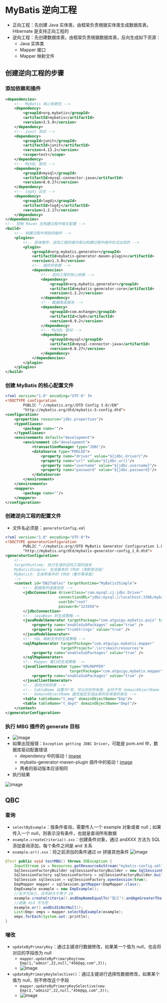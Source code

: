 # MyBatis 逆向工程
- 正向工程：先创建 Java 实体类，由框架负责根据实体类生成数据库表。Hibernate 是支持正向工程的
- 逆向工程：先创建数据库表，由框架负责根据数据库表，反向生成如下资源：
	- Java 实体类
	- Mapper 接口
	- Mapper 映射文件
## 创建逆向工程的步骤
### 添加依赖和插件
```xml
<dependencies>
	<!-- MyBatis 核心依赖包 -->
	<dependency>
		<groupId>org.mybatis</groupId>
		<artifactId>mybatis</artifactId>
		<version>3.5.9</version>
	</dependency>
	<!-- junit 测试 -->
	<dependency>
		<groupId>junit</groupId>
		<artifactId>junit</artifactId>
		<version>4.13.2</version>
		<scope>test</scope>
	</dependency>
	<!-- MySQL 驱动 -->
	<dependency>
		<groupId>mysql</groupId>
		<artifactId>mysql-connector-java</artifactId>
		<version>8.0.27</version>
	</dependency>
	<!-- log4j 日志 -->
	<dependency>
		<groupId>log4j</groupId>
		<artifactId>log4j</artifactId>
		<version>1.2.17</version>
	</dependency>
</dependencies>
<!-- 控制 Maven 在构建过程中相关配置 -->
<build>
	<!-- 构建过程中用到的插件 -->
	<plugins>
		<!-- 具体插件，逆向工程的操作是以构建过程中插件形式出现的 -->
		<plugin>
			<groupId>org.mybatis.generator</groupId>
			<artifactId>mybatis-generator-maven-plugin</artifactId>
			<version>1.3.0</version>
			<!-- 插件的依赖 -->
			<dependencies>
				<!-- 逆向工程的核心依赖 -->
				<dependency>
					<groupId>org.mybatis.generator</groupId>
					<artifactId>mybatis-generator-core</artifactId>
					<version>1.3.2</version>
				</dependency>
				<!-- 数据库连接池 -->
				<dependency>
					<groupId>com.mchange</groupId>
					<artifactId>c3p0</artifactId>
					<version>0.9.2</version>
				</dependency>
				<!-- MySQL 驱动 -->
				<dependency>
					<groupId>mysql</groupId>
					<artifactId>mysql-connector-java</artifactId>
					<version>8.0.27</version>
				</dependency>
			</dependencies>
		</plugin>
	</plugins>
</build>
```
### 创建 MyBatis 的核心配置文件
```xml
<?xml version="1.0" encoding="UTF-8" ?>
<!DOCTYPE configuration
        PUBLIC "-//mybatis.org//DTD Config 3.0//EN"
        "http://mybatis.org/dtd/mybatis-3-config.dtd">
<configuration>
    <properties resource="jdbc.properties"/>
    <typeAliases>
        <package name=""/>
    </typeAliases>
    <environments default="development">
        <environment id="development">
            <transactionManager type="JDBC"/>
            <dataSource type="POOLED">
                <property name="driver" value="${jdbc.driver}"/>
                <property name="url" value="${jdbc.url}"/>
                <property name="username" value="${jdbc.username}"/>
                <property name="password" value="${jdbc.password}"/>
            </dataSource>
        </environment>
    </environments>
    <mappers>
        <package name=""/>
    </mappers>
</configuration>
```
### 创建逆向工程的配置文件
- 文件名必须是：`generatorConfig.xml`
```xml
<?xml version="1.0" encoding="UTF-8"?>
<!DOCTYPE generatorConfiguration
        PUBLIC "-//mybatis.org//DTD MyBatis Generator Configuration 1.0//EN"
        "http://mybatis.org/dtd/mybatis-generator-config_1_0.dtd">
<generatorConfiguration>
    <!--
    targetRuntime: 执行生成的逆向工程的版本
    MyBatis3Simple: 生成基本的 CRUD（清新简洁版）
    MyBatis3: 生成带条件的 CRUD（奢华尊享版）
    -->
    <context id="DB2Tables" targetRuntime="MyBatis3Simple">
        <!-- 数据库的连接信息 -->
        <jdbcConnection driverClass="com.mysql.cj.jdbc.Driver"
                        connectionURL="jdbc:mysql://localhost:3306/mybatis"
                        userId="root"
                        password="123456">
        </jdbcConnection>
        <!-- javaBean 的生成策略-->
        <javaModelGenerator targetPackage="com.atguigu.mybatis.pojo" targetProject=".\src\main\java">
            <property name="enableSubPackages" value="true" />
            <property name="trimStrings" value="true" />
        </javaModelGenerator>
        <!-- SQL 映射文件的生成策略 -->
        <sqlMapGenerator targetPackage="com.atguigu.mybatis.mapper"
                         targetProject=".\src\main\resources">
            <property name="enableSubPackages" value="true" />
        </sqlMapGenerator>
        <!-- Mapper 接口的生成策略 -->
        <javaClientGenerator type="XMLMAPPER"
                             targetPackage="com.atguigu.mybatis.mapper" targetProject=".\src\main\java">
            <property name="enableSubPackages" value="true" />
        </javaClientGenerator>
        <!-- 逆向分析的表 -->
        <!-- tableName 设置为*号，可以对应所有表，此时不写 domainObjectName -->
        <!-- domainObjectName 属性指定生成出来的实体类的类名 -->
        <table tableName="t_emp" domainObjectName="Emp"/>
        <table tableName="t_dept" domainObjectName="Dept"/>
    </context>
</generatorConfiguration>
```
### 执行 MBG 插件的 generate 目标
- ![image](https://user-images.githubusercontent.com/94043894/178093970-dc8a43a0-f81d-4b9f-a80c-a7ef25150563.png)
- 如果出现报错：`Exception getting JDBC Driver`，可能是 pom.xml 中，数据库驱动配置错误
	- dependency 中的驱动！[image](https://user-images.githubusercontent.com/94043894/178094084-ef84dc42-cef0-45eb-8e7f-4192101fa800.png)
	- mybatis-generator-maven-plugin 插件中的驱动！[image](https://user-images.githubusercontent.com/94043894/178093998-7eaa0072-b0d2-4c82-b144-2fe54699f9ab.png)
	- 两者的驱动版本应该相同
- 执行结果

![image](https://user-images.githubusercontent.com/94043894/178094109-158d5f88-0867-4d40-b00b-d7749c866f4e.png)


## QBC
### 查询
- `selectByExample`：按条件查询，需要传入一个 example 对象或者 null；如果传入一个 null，则表示没有条件，也就是查询所有数据
- `example.createCriteria().xxx`：创建条件对象，通过 andXXX 方法为 SQL 添加查询添加，每个条件之间是 and 关系
- `example.or().xxx`：将之前添加的条件通过 or 拼接其他条件
![image](https://user-images.githubusercontent.com/94043894/178094859-d8a356a3-c932-4f3a-8214-734a01d4ba4f.png)

```java
@Test public void testMBG() throws IOException {
	InputStream is = Resources.getResourceAsStream("mybatis-config.xml");
	SqlSessionFactoryBuilder sqlSessionFactoryBuilder = new SqlSessionFactoryBuilder();
	SqlSessionFactory sqlSessionFactory = sqlSessionFactoryBuilder.build(is);
	SqlSession sqlSession = sqlSessionFactory.openSession(true);
	EmpMapper mapper = sqlSession.getMapper(EmpMapper.class);
	EmpExample example = new EmpExample();
	//名字为张三，且年龄大于等于 20
	example.createCriteria().andEmpNameEqualTo("张三").andAgeGreaterThanOrEqualTo(20);
	//或者 did 不为空
	example.or().andDidIsNotNull();
	List<Emp> emps = mapper.selectByExample(example);
	emps.forEach(System.out::println);
}
```

### 增改
- `updateByPrimaryKey`：通过主键进行数据修改，如果某一个值为 null，也会将对应的字段改为 null
	- `mapper.updateByPrimaryKey(new Emp(1,"admin",22,null,"456@qq.com",3));`
    - ![image](https://user-images.githubusercontent.com/94043894/178095658-beb6854e-e41c-40ea-9b88-f26433916916.png)
- `updateByPrimaryKeySelective()`：通过主键进行选择性数据修改，如果某个值为 null，则不修改这个字段
	- `mapper.updateByPrimaryKeySelective(new Emp(2,"admin2",22,null,"456@qq.com",3));`
    - ![image](https://user-images.githubusercontent.com/94043894/178095697-65368c43-e5ea-4496-823e-c6b574400882.png)
